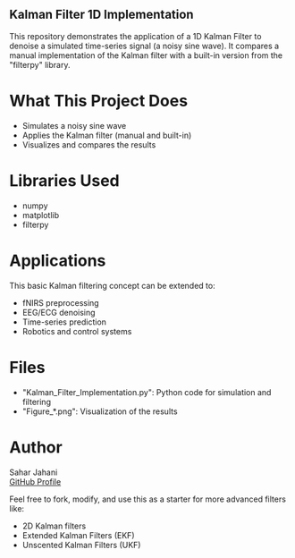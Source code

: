 ## Kalman Filter 1D Implementation ##

This repository demonstrates the application of a 1D Kalman Filter to denoise a simulated time-series signal (a noisy sine wave).
It compares a manual implementation of the Kalman filter with a built-in version from the "filterpy" library.


# What This Project Does

- Simulates a noisy sine wave
- Applies the Kalman filter (manual and built-in)
- Visualizes and compares the results


# Libraries Used

- numpy
- matplotlib
- filterpy



# Applications

This basic Kalman filtering concept can be extended to:
- fNIRS preprocessing
- EEG/ECG denoising
- Time-series prediction
- Robotics and control systems


# Files

- "Kalman_Filter_Implementation.py": Python code for simulation and filtering
- "Figure_*.png": Visualization of the results


# Author

Sahar Jahani  
[GitHub Profile](https://github.com/Jahani-dev)


Feel free to fork, modify, and use this as a starter for more advanced filters like:
- 2D Kalman filters
- Extended Kalman Filters (EKF)
- Unscented Kalman Filters (UKF)
